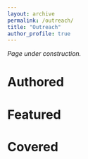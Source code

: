 ```yaml
---
layout: archive
permalink: /outreach/
title: "Outreach"
author_profile: true
---
```


*Page under construction.*

# Authored

# Featured

# Covered
